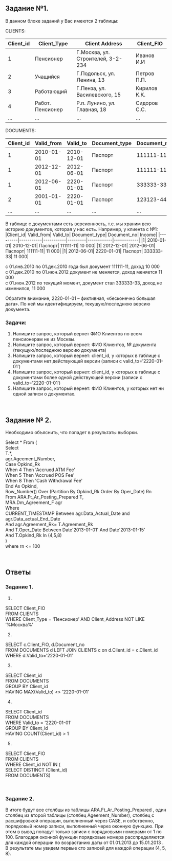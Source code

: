 ## Задание №1.

В данном блоке заданий у Вас имеются 2 таблицы:

CLIENTS:

|Client_id|	Client_Type|	Client Address|	Client_FIO|
|---------|-----------|-----------|---------|
|1|	Пенсионер|	Г.Москва, ул. Строителей, 3-2-234|	Иванов И.И|
|2|	Учащийся|	Г.Подольск, ул. Ленина, 13|	Петров П.П.|
|3|	Работающий|	Г.Пенза, ул. Василевского, 15|	Кирилов К.К.|
|4|	Работ. Пенсионер|	Р.п. Лунино, ул. Главная, 18|	Сидоров С.С.|
|…|	…	|…	|…|

DOCUMENTS:

|Client_id|	Valid_from|	Valid_to|	Document_type|	Document_no|	Income|
|---------|-----------|-----------|---------|------------|------------|
|1|	2010-01-01|	2010-12-01|	Паспорт|	111111-11|	10 000|
|1|	2012-12-01|	2012-06-01|	Паспорт|	111111-11|	11 000|
|1|	2012-06-01|	2220-01-01|	Паспорт|	333333-33|	11 000|
|2|	2001-01-01|	2220-01-01|	Паспорт|	123123-44|	5 000|
|…|	…	|…	|…|	…	|	…	|


В таблице с документами есть версионность, т.е. мы храним всю историю документов, которая у нас есть. Например, у клиента с №1:
|Client_id|	Valid_from|	Valid_to|	Document_type|	Document_no|	Income|
|---------|-----------|-----------|---------|------------|------------|
|1|	2010-01-01|	2010-12-01|	Паспорт|	111111-11|	10 000|
|1|	2012-12-01|	2012-06-01|	Паспорт|	111111-11|	11 000|
|1|	2012-06-01|	2220-01-01|	Паспорт|	333333-33|	11 000|

с 01.янв.2010 по 01.дек.2010 года был документ 111111-11, доход 10 000 <br>
с 01.дек.2010 по 01.июн.2012 документ не меняется, доход меняется 11 000 <br>
с 01.июн.2012 по текущий момент, документ стал 333333-33, доход не изменился, 11 000 <br>

Обратите внимание, 2220-01-01 – фиктивная, «бесконечно большая дата». По ней мы идентифицируем, текущую/последнюю версию документа.

### Задачи:
1)	Напишите запрос, который вернет ФИО Клиентов по всем пенсионерам не из Москвы.
2)	Напишите запрос, который вернет: ФИО Клиентов, № документа (текущую/последнюю версию документа)
3)	Напишите запрос, который вернет: client_id, у которых в таблице с документами нет действующей версии (записи с valid_to=’2220-01-01’)
4)	Напишите запрос, который вернет: client_id, у которых в таблице с документами более одной действующей версии (записи с valid_to=’2220-01-01’)
5)	Напишите запрос, который вернет: ФИО Клиентов, у которых нет ни одной записи о документах.

<br>

## Задание № 2.

Необходимо объяснить, что попадет в результаты выборки. 

Select * From ( <br>
    Select <br>
    T.*, <br>
    agr.Ageement_Number, <br>
    Case Opkind_Rk <br>
      When 4 Then 'Accrued ATM Fee' <br>
      When 5 Then 'Accrued POS Fee' <br>
      When 8 Then 'Cash Withdrawal Fee' <br>
    End As Opkind, <br>
    Row_Number() Over (Partition By Opkind_Rk Order By Oper_Date) Rn <br>
  From ARA.Ft_Ar_Posting_Prepared T, <br>
    MRA.Dm_Agreement_F agr <br>
  Where  <br>
    CURRENT_TIMESTAMP Between agr.Data_Actual_Date and agr.Data_actual_End_Date <br>
      And agr.Agreement_Rk= T.Agreement_Rk <br>
    And T.Oper_Date Between Date'2013-01-01' And  Date'2013-01-15' <br>
    And T.Opkind_Rk In (4,5,8) <br>
) <br>
where rn <= 100 <br>

<br>

## Ответы

### Задание 1.

1. <br>
SELECT Client_FIO <br>
FROM CLIENTS <br>
WHERE Client_Type = ‘Пенсионер’ AND Client_Address NOT LIKE ‘%Москва%’ <br>

2. <br>
SELECT c.Client_FIO, d.Document_no <br>
FROM DOCUMENTS d LEFT JOIN CLIENTS c on d.Client_id = c.Client_id <br>
WHERE d.Valid_to=’2220-01-01’ <br>

3. <br>
SELECT Client_id <br>
FROM DOCUMENTS <br>
GROUP BY Client_id <br>
HAVING MAX(Valid_to) <> ’2220-01-01’ <br>

4. <br>
SELECT Client_id <br>
FROM DOCUMENTS <br>
WHERE Valid_to = ’2220-01-01’ <br>
GROUP BY Client_id <br>
HAVING COUNT(Client_id) > 1 <br>

5. <br>
SELECT Client_FIO <br>
FROM CLIENTS <br>
WHERE Client_id NOT IN ( <br>
    SELECT DISTINCT (Client_id) <br>
    FROM DOCUMENTS) <br>

<br>

### Задание 2.

  В итоге будут все столбцы из таблицы ARA.Ft_Ar_Posting_Prepared , один столбец из второй таблицы (столбец Ageement_Number), столбец с расшифровкой операции, выполненный через CASE, и собственно, порядковый номер записи, выполненный через оконную функцию. При этом в вывод попадут только записи с порядковыми номерами от 1 по 100. Благодаря оконной функции порядковые номера расспределяются для каждой операции по возрастанию даты от 01.01.2013 до 15.01.2013 . В результате мы увидем первые сто записей для каждой операции (4, 5, 8).








